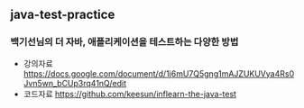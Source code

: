 ## java-test-practice
### 백기선님의 더 자바, 애플리케이션을 테스트하는 다양한 방법
 * 강의자료 https://docs.google.com/document/d/1j6mU7Q5gng1mAJZUKUVya4Rs0Jvn5wn_bCUp3rq41nQ/edit
 * 코드자료 https://github.com/keesun/inflearn-the-java-test

